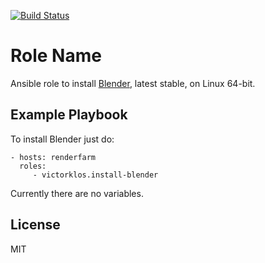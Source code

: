 [![Build Status](https://travis-ci.org/victorklos/ansible-role-install-blender.svg?branch=master)](https://travis-ci.org/victorklos/ansible-role-install-blender)

# Role Name

Ansible role to install [Blender](https://blender.org/), latest stable, on
Linux 64-bit.


## Example Playbook

To install Blender just do:

    - hosts: renderfarm
      roles:
         - victorklos.install-blender

Currently there are no variables.


## License

MIT
